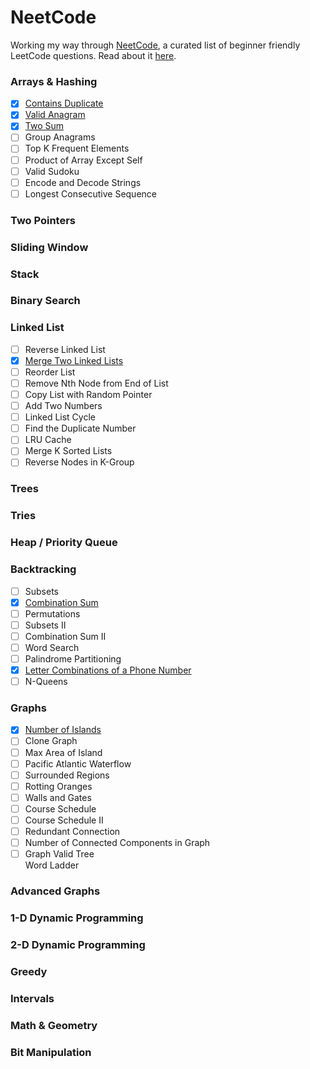 # NeetCode

Working my way through [NeetCode](https://neetcode.io/), a curated list of beginner friendly LeetCode questions. Read about it [here](https://neetcode.io/).

### Arrays & Hashing

- [x] [Contains Duplicate](https://leetcode.com/problems/contains-duplicate/)
- [x] [Valid Anagram](https://leetcode.com/problems/valid-anagram/)
- [x] [Two Sum](https://leetcode.com/problems/two-sum/submissions/)	
- [ ] Group Anagrams	
- [ ] Top K Frequent Elements	
- [ ] Product of Array Except Self
- [ ] Valid Sudoku	
- [ ] Encode and Decode Strings	
- [ ] Longest Consecutive Sequence

### Two Pointers
### Sliding Window
### Stack
### Binary Search
### Linked List
- [ ] Reverse Linked List	
- [x] [Merge Two Linked Lists](https://leetcode.com/problems/merge-two-sorted-lists)
- [ ] Reorder List	
- [ ] Remove Nth Node from End of List	
- [ ] Copy List with Random Pointer	
- [ ] Add Two Numbers	
- [ ] Linked List Cycle	
- [ ] Find the Duplicate Number	
- [ ] LRU Cache	
- [ ] Merge K Sorted Lists	
- [ ] Reverse Nodes in K-Group
### Trees
### Tries
### Heap / Priority Queue
### Backtracking
- [ ] Subsets	
- [x] [Combination Sum](https://leetcode.com/problems/combination-sum/)
- [ ] Permutations	
- [ ] Subsets II	
- [ ] Combination Sum II	
- [ ] Word Search	
- [ ] Palindrome Partitioning	
- [x] [Letter Combinations of a Phone Number](https://leetcode.com/problems/letter-combinations-of-a-phone-number/)	
- [ ] N-Queens
### Graphs

- [x] [Number of Islands](https://leetcode.com/problems/number-of-islands/)
- [ ] Clone Graph	
- [ ] Max Area of Island	
- [ ] Pacific Atlantic Waterflow	
- [ ] Surrounded Regions	
- [ ] Rotting Oranges	
- [ ] Walls and Gates	
- [ ] Course Schedule	
- [ ] Course Schedule II	
- [ ] Redundant Connection	
 - [ ] Number of Connected Components in Graph	
- [ ] Graph Valid Tree	
Word Ladder

### Advanced Graphs
### 1-D Dynamic Programming
### 2-D Dynamic Programming
### Greedy
### Intervals
### Math & Geometry
### Bit Manipulation